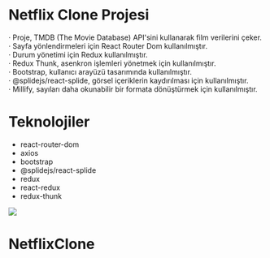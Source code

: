 # Netflix Clone Projesi

· Proje, TMDB (The Movie Database) API'sini kullanarak film verilerini çeker. <br/>
· Sayfa yönlendirmeleri için React Router Dom kullanılmıştır. <br/>
· Durum yönetimi için Redux kullanılmıştır. <br/>
· Redux Thunk, asenkron işlemleri yönetmek için kullanılmıştır. <br/>
· Bootstrap, kullanıcı arayüzü tasarımında kullanılmıştır. <br/>
· @splidejs/react-splide, görsel içeriklerin kaydırılması için kullanılmıştır. <br/>
· Millify, sayıları daha okunabilir bir formata dönüştürmek için kullanılmıştır. <br/>

# Teknolojiler

- react-router-dom
- axios
- bootstrap
- @splidejs/react-splide
- redux
- react-redux
- redux-thunk

![](/public/netflix.gif)
# NetflixClone
